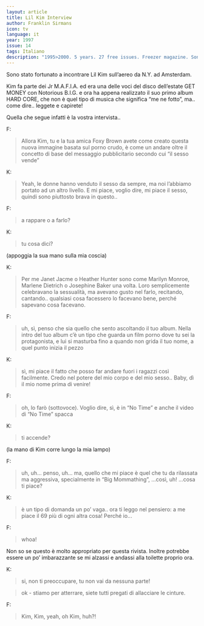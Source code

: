```yaml
---
layout: article
title: Lil Kim Interview
author: Franklin Sirmans
icon: tv
language: it
year: 1997
issue: 14
tags: Italiano
description: "1995>2000. 5 years. 27 free issues. Freezer magazine. Sono stato fortunato a incontrare Lil Kim sull’aereo da N.Y. ad Amsterdam."
---
```


Sono stato fortunato a incontrare Lil Kim sull’aereo da N.Y. ad Amsterdam.

Kim fa parte dei Jr M.A.F.I.A. ed era una delle voci del disco dell’estate GET MONEY con Notorious B.I.G. e ora ha appena realizzato il suo primo album HARD CORE, che non è quel tipo di musica che significa “me ne fotto”, ma.. come dire.. leggete e capirete!

Quella che segue infatti è la vostra intervista..

F:
>Allora Kim, tu e la tua amica Foxy Brown avete come creato questa nuova immagine basata sul porno crudo, è come un andare oltre il concetto di base del messaggio pubblicitario secondo cui “il sesso vende”

K:
>Yeah, le donne hanno venduto il sesso da sempre, ma noi l’abbiamo portato ad un altro livello. E mi piace, voglio dire, mi piace il sesso, quindi sono piuttosto brava in questo..

F:
>a rappare o a farlo?

K:
>tu cosa dici?

(appoggia la sua mano sulla mia coscia)

K:
>Per me Janet Jacme o Heather Hunter sono come Marilyn Monroe, Marlene Dietrich o Josephine Baker una volta. Loro semplicemente celebravano la sessualità, ma avevano gusto nel farlo, recitando, cantando.. qualsiasi cosa facessero lo facevano bene, perché sapevano cosa facevano.

F:
>uh, sì, penso che sia quello che sento ascoltando il tuo album. Nella intro del tuo album c’è un tipo che guarda un film porno dove tu sei la protagonista, e lui si masturba fino a quando non grida il tuo nome, a quel punto inizia il pezzo

K:
>sì, mi piace il fatto che posso far andare fuori i ragazzi così facilmente. Credo nel potere del mio corpo e del mio sesso.. Baby, dì il mio nome prima di venire!

F:
>oh, lo farò (sottovoce). Voglio dire, sì, è in “No Time” e anche il video di “No Time” spacca

K:
>ti accende?

(la mano di Kim corre lungo la mia lampo)

F:
>uh, uh... penso, uh... ma, quello che mi piace è quel che tu da rilassata ma aggressiva, specialmente in “Big Mommathing”, ...così, uh! ...cosa ti piace?

K:
>è un tipo di domanda un po’ vaga.. ora ti leggo nel pensiero: a me piace il 69 più di ogni altra cosa! Perché io...

F:
>whoa!

Non so se questo è molto appropriato per questa rivista. Inoltre potrebbe essere un po’ imbarazzante se mi alzassi e andassi alla toilette proprio ora.

K:
>si, non ti preoccupare, tu non vai da nessuna parte!

>ok - stiamo per atterrare, siete tutti pregati di allacciare le cinture.

F:
>Kim, Kim, yeah, oh Kim, huh?!
